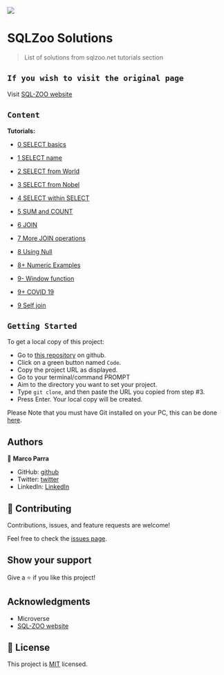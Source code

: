 ![](https://img.shields.io/badge/Microverse-blueviolet)

# SQLZoo Solutions

> List of solutions from sqlzoo.net tutorials section 

## `If you wish to visit the original page`

Visit [SQL-ZOO website](https://sqlzoo.net/wiki/SQL_Tutorial)

## `Content`

**Tutorials:**

- [0 SELECT basics](https://github.com/mrigorir/)
   
- [1 SELECT name](https://github.com/mrigorir/)
   
- [2 SELECT from World](https://github.com/mrigorir/)
  
- [3 SELECT from Nobel](https://github.com/mrigorir/)
   
- [4 SELECT within SELECT](https://github.com/mrigorir/)
 
- [5 SUM and COUNT](https://github.com/mrigorir/)
  
- [6 JOIN](https://github.com/mrigorir/)
  
- [7 More JOIN operations](https://github.com/mrigorir/)
   
- [8 Using Null](https://github.com/mrigorir/)
   
- [8+ Numeric Examples](https://github.com/mrigorir/)
   
- [9- Window function](https://github.com/mrigorir/)
    
- [9+ COVID 19](https://github.com/mrigorir/)
    
- [9 Self join](https://github.com/mrigorir/)
   

## `Getting Started`

To get a local copy of this project:

- Go to [this repository](https://github.com/mrigorir/SQLZoo.git) on github.
- Click on a green button named `Code`.
- Copy the project URL as displayed.
- Go to your terminal/command PROMPT
- Aim to the directory you want to set your project.
- Type `git clone`, and then paste the URL you copied from step #3.<br>
- Press Enter. Your local copy will be created.

Please Note that you must have Git installed on your PC, this can be done [here](https://gist.github.com/derhuerst/1b15ff4652a867391f03).

## Authors

👤 **Marco Parra**

- GitHub: [github](https://github.com/mrigorir)
- Twitter: [twitter](https://twitter.com/marcoparra311)
- LinkedIn: [LinkedIn](https://linkedin.com/linkedinhandle)


## 🤝 Contributing

Contributions, issues, and feature requests are welcome!

Feel free to check the [issues page](https://github.com/mrigorir/SQLZoo/issues).

## Show your support

Give a ⭐️ if you like this project!

## Acknowledgments

- Microverse
- [SQL-ZOO website](https://sqlzoo.net/wiki/SQL_Tutorial)

## 📝 License

This project is [MIT](lic.url) licensed.
